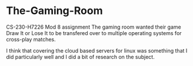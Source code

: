 # The-Gaming-Room
CS-230-H7226 Mod 8 assignment
The gaming room wanted their game Draw It or Lose It to be transfered over to multiple operating systems
for cross-play matches. 

I think that covering the cloud based servers for linux was something that I did particularly well and I did a bit of research on the subject.

